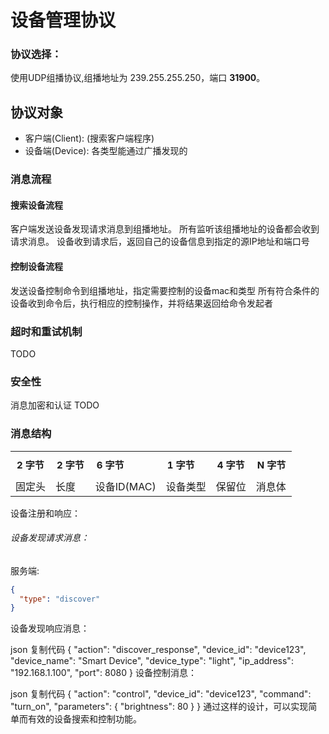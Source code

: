 # 设备管理协议
### 协议选择：
使用UDP组播协议,组播地址为 239.255.255.250，端口 **31900**。

## 协议对象
- 客户端(Client): (搜索客户端程序)
- 设备端(Device): 各类型能通过广播发现的


### 消息流程
####  搜索设备流程
客户端发送设备发现请求消息到组播地址。
所有监听该组播地址的设备都会收到请求消息。
设备收到请求后，返回自己的设备信息到指定的源IP地址和端口号

#### 控制设备流程
发送设备控制命令到组播地址，指定需要控制的设备mac和类型
所有符合条件的设备收到命令后，执行相应的控制操作，并将结果返回给命令发起者

### 超时和重试机制
TODO

### 安全性
消息加密和认证
TODO


### 消息结构

<table style="width: 100%;">
<tbody>
<tr>
<td style="font-size: 15px; padding: 10px;"><b>2 字节</b></td>
<td style="font-size: 15px; padding: 10px;"><b>2 字节</b></td>
<td style="font-size: 15px; padding: 10px;"><b>6 字节</b></td>
<td style="font-size: 15px; padding: 10px;"><b>1 字节</b></td>
<td style="font-size: 15px; padding: 10px;"><b>4 字节</b></td>
<td style="font-size: 15px; padding: 10px;"><b>N 字节 </b></td>
</tr>
<tr>
<td>固定头</td>
<td>长度</td>
<td>设备ID(MAC)</td>
<td>设备类型</td>
<td>保留位</td>
<td>消息体</td>
</tr>
</tbody>
</table>



设备注册和响应：

###### 设备发现请求消息：
服务端:

```json
{
  "type": "discover"
}
```

设备发现响应消息：

json
复制代码
{
  "action": "discover_response",
  "device_id": "device123",
  "device_name": "Smart Device",
  "device_type": "light",
  "ip_address": "192.168.1.100",
  "port": 8080
}
设备控制消息：

json
复制代码
{
  "action": "control",
  "device_id": "device123",
  "command": "turn_on",
  "parameters": {
    "brightness": 80
  }
}
通过这样的设计，可以实现简单而有效的设备搜索和控制功能。